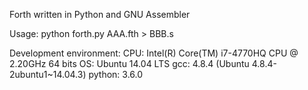 Forth written in Python and GNU Assembler

Usage: 
python forth.py AAA.fth > BBB.s

Development environment:
   CPU: Intel(R) Core(TM) i7-4770HQ CPU @ 2.20GHz 64 bits
    OS: Ubuntu 14.04 LTS
   gcc: 4.8.4 (Ubuntu 4.8.4-2ubuntu1~14.04.3)
python: 3.6.0

